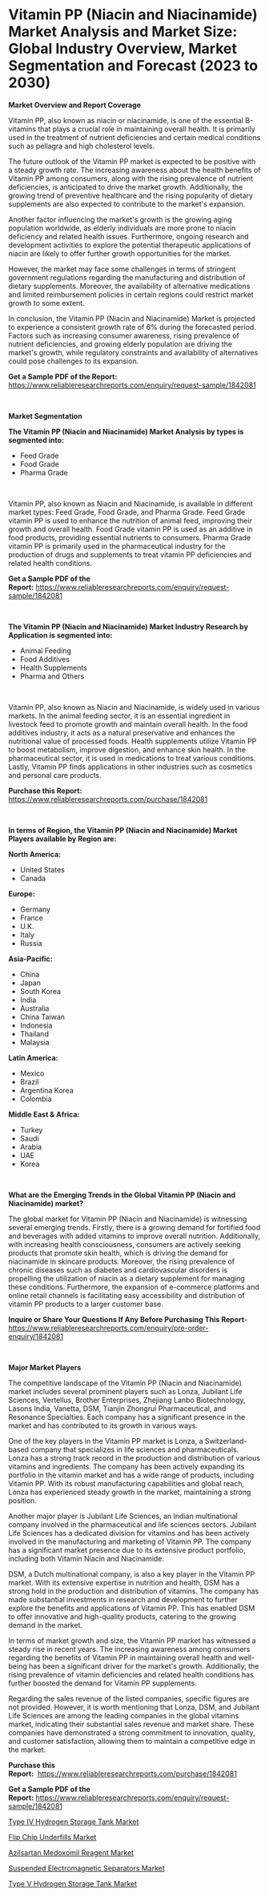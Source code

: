 <p><h1>Vitamin PP (Niacin and Niacinamide) Market Analysis and Market Size: Global Industry Overview, Market Segmentation and Forecast (2023 to 2030)</h1></p><p><strong>Market Overview and Report Coverage</strong></p>
<p><p>Vitamin PP, also known as niacin or niacinamide, is one of the essential B-vitamins that plays a crucial role in maintaining overall health. It is primarily used in the treatment of nutrient deficiencies and certain medical conditions such as pellagra and high cholesterol levels.</p><p>The future outlook of the Vitamin PP market is expected to be positive with a steady growth rate. The increasing awareness about the health benefits of Vitamin PP among consumers, along with the rising prevalence of nutrient deficiencies, is anticipated to drive the market growth. Additionally, the growing trend of preventive healthcare and the rising popularity of dietary supplements are also expected to contribute to the market's expansion.</p><p>Another factor influencing the market's growth is the growing aging population worldwide, as elderly individuals are more prone to niacin deficiency and related health issues. Furthermore, ongoing research and development activities to explore the potential therapeutic applications of niacin are likely to offer further growth opportunities for the market.</p><p>However, the market may face some challenges in terms of stringent government regulations regarding the manufacturing and distribution of dietary supplements. Moreover, the availability of alternative medications and limited reimbursement policies in certain regions could restrict market growth to some extent.</p><p>In conclusion, the Vitamin PP (Niacin and Niacinamide) Market is projected to experience a consistent growth rate of 6% during the forecasted period. Factors such as increasing consumer awareness, rising prevalence of nutrient deficiencies, and growing elderly population are driving the market's growth, while regulatory constraints and availability of alternatives could pose challenges to its expansion.</p></p>
<p><strong>Get a Sample PDF of the Report:</strong> <a href="https://www.reliableresearchreports.com/enquiry/request-sample/1842081">https://www.reliableresearchreports.com/enquiry/request-sample/1842081</a></p>
<p>&nbsp;</p>
<p><strong>Market Segmentation</strong></p>
<p><strong>The Vitamin PP (Niacin and Niacinamide) Market Analysis by types is segmented into:</strong></p>
<p><ul><li>Feed Grade</li><li>Food Grade</li><li>Pharma Grade</li></ul></p>
<p>&nbsp;</p>
<p><p>Vitamin PP, also known as Niacin and Niacinamide, is available in different market types: Feed Grade, Food Grade, and Pharma Grade. Feed Grade vitamin PP is used to enhance the nutrition of animal feed, improving their growth and overall health. Food Grade vitamin PP is used as an additive in food products, providing essential nutrients to consumers. Pharma Grade vitamin PP is primarily used in the pharmaceutical industry for the production of drugs and supplements to treat vitamin PP deficiencies and related health conditions.</p></p>
<p><strong>Get a Sample PDF of the Report:</strong>&nbsp;<a href="https://www.reliableresearchreports.com/enquiry/request-sample/1842081">https://www.reliableresearchreports.com/enquiry/request-sample/1842081</a></p>
<p>&nbsp;</p>
<p><strong>The Vitamin PP (Niacin and Niacinamide) Market Industry Research by Application is segmented into:</strong></p>
<p><ul><li>Animal Feeding</li><li>Food Additives</li><li>Health Supplements</li><li>Pharma and Others</li></ul></p>
<p>&nbsp;</p>
<p><p>Vitamin PP, also known as Niacin and Niacinamide, is widely used in various markets. In the animal feeding sector, it is an essential ingredient in livestock feed to promote growth and maintain overall health. In the food additives industry, it acts as a natural preservative and enhances the nutritional value of processed foods. Health supplements utilize Vitamin PP to boost metabolism, improve digestion, and enhance skin health. In the pharmaceutical sector, it is used in medications to treat various conditions. Lastly, Vitamin PP finds applications in other industries such as cosmetics and personal care products.</p></p>
<p><strong>Purchase this Report:</strong>&nbsp; <a href="https://www.reliableresearchreports.com/purchase/1842081">https://www.reliableresearchreports.com/purchase/1842081</a></p>
<p>&nbsp;</p>
<p><strong>In terms of Region, the Vitamin PP (Niacin and Niacinamide) Market Players available by Region are:</strong></p>
<p>
    <p> <strong> North America: </strong>
        <ul>
            <li>United States</li>
            <li>Canada</li>
        </ul>
        </p> 
    <p> <strong> Europe: </strong>
        <ul>
            <li>Germany</li>
            <li>France</li>
            <li>U.K.</li>
            <li>Italy</li>
            <li>Russia</li>
        </ul>
        </p> 
    <p> <strong> Asia-Pacific: </strong>
        <ul>
            <li>China</li>
            <li>Japan</li>
            <li>South Korea</li>
            <li>India</li>
            <li>Australia</li>
            <li>China Taiwan</li>
            <li>Indonesia</li>
            <li>Thailand</li>
            <li>Malaysia</li>
        </ul>
        </p> 
    <p> <strong> Latin America: </strong>
        <ul>
            <li>Mexico</li>
            <li>Brazil</li>
            <li>Argentina Korea</li>
            <li>Colombia</li>
        </ul>
        </p> 
    <p> <strong> Middle East & Africa: </strong>
        <ul>
            <li>Turkey</li>
            <li>Saudi</li>
            <li>Arabia</li>
            <li>UAE</li>
            <li>Korea</li>
        </ul>
    </p>
    </p>
<p>&nbsp;</p>
<p><strong>What are the Emerging Trends in the Global Vitamin PP (Niacin and Niacinamide) market?</strong></p>
<p><p>The global market for Vitamin PP (Niacin and Niacinamide) is witnessing several emerging trends. Firstly, there is a growing demand for fortified food and beverages with added vitamins to improve overall nutrition. Additionally, with increasing health consciousness, consumers are actively seeking products that promote skin health, which is driving the demand for niacinamide in skincare products. Moreover, the rising prevalence of chronic diseases such as diabetes and cardiovascular disorders is propelling the utilization of niacin as a dietary supplement for managing these conditions. Furthermore, the expansion of e-commerce platforms and online retail channels is facilitating easy accessibility and distribution of vitamin PP products to a larger customer base.</p></p>
<p><strong>Inquire or Share Your Questions If Any Before Purchasing This Report</strong>- <a href="https://www.reliableresearchreports.com/enquiry/pre-order-enquiry/1842081">https://www.reliableresearchreports.com/enquiry/pre-order-enquiry/1842081</a></p>
<p>&nbsp;</p>
<p><strong>Major Market Players</strong></p>
<p><p>The competitive landscape of the Vitamin PP (Niacin and Niacinamide) market includes several prominent players such as Lonza, Jubilant Life Sciences, Vertellus, Brother Enterprises, Zhejiang Lanbo Biotechnology, Lasons India, Vanetta, DSM, Tianjin Zhongrui Pharmaceutical, and Resonance Specialties. Each company has a significant presence in the market and has contributed to its growth in various ways.</p><p>One of the key players in the Vitamin PP market is Lonza, a Switzerland-based company that specializes in life sciences and pharmaceuticals. Lonza has a strong track record in the production and distribution of various vitamins and ingredients. The company has been actively expanding its portfolio in the vitamin market and has a wide range of products, including Vitamin PP. With its robust manufacturing capabilities and global reach, Lonza has experienced steady growth in the market, maintaining a strong position.</p><p>Another major player is Jubilant Life Sciences, an Indian multinational company involved in the pharmaceutical and life sciences sectors. Jubilant Life Sciences has a dedicated division for vitamins and has been actively involved in the manufacturing and marketing of Vitamin PP. The company has a significant market presence due to its extensive product portfolio, including both Vitamin Niacin and Niacinamide.</p><p>DSM, a Dutch multinational company, is also a key player in the Vitamin PP market. With its extensive expertise in nutrition and health, DSM has a strong hold in the production and distribution of vitamins. The company has made substantial investments in research and development to further explore the benefits and applications of Vitamin PP. This has enabled DSM to offer innovative and high-quality products, catering to the growing demand in the market.</p><p>In terms of market growth and size, the Vitamin PP market has witnessed a steady rise in recent years. The increasing awareness among consumers regarding the benefits of Vitamin PP in maintaining overall health and well-being has been a significant driver for the market's growth. Additionally, the rising prevalence of vitamin deficiencies and related health conditions has further boosted the demand for Vitamin PP supplements.</p><p>Regarding the sales revenue of the listed companies, specific figures are not provided. However, it is worth mentioning that Lonza, DSM, and Jubilant Life Sciences are among the leading companies in the global vitamins market, indicating their substantial sales revenue and market share. These companies have demonstrated a strong commitment to innovation, quality, and customer satisfaction, allowing them to maintain a competitive edge in the market.</p></p>
<p><strong>Purchase this Report:</strong>&nbsp;&nbsp;<a href="https://www.reliableresearchreports.com/purchase/1842081">https://www.reliableresearchreports.com/purchase/1842081</a></p>
<p></p>
<p><strong>Get a Sample PDF of the Report:</strong>&nbsp;<a href="https://www.reliableresearchreports.com/enquiry/request-sample/1842081">https://www.reliableresearchreports.com/enquiry/request-sample/1842081</a></p>
<p><p><a href="https://medium.com/@reportprime01/analyzing-type-iv-hydrogen-storage-tank-market-global-industry-perspective-and-forecast-2023-to-2e347a8d4f49">Type IV Hydrogen Storage Tank Market</a></p><p><a href="https://github.com/sofayahoo2023/Market-Research-Report-List-1/blob/main/flip-chip-underfills-market.md">Flip Chip Underfills Market</a></p><p><a href="https://www.linkedin.com/pulse/decoding-azilsartan-medoxomil-reagent-market-deep-dive/">Azilsartan Medoxomil Reagent Market</a></p><p><a href="https://github.com/vimar16th/Market-Research-Report-List-1/blob/main/suspended-electromagnetic-separators-market.md">Suspended Electromagnetic Separators Market</a></p><p><a href="https://medium.com/@reportprime03/type-v-hydrogen-storage-tank-market-furnishes-information-on-market-share-market-trends-and-2a43cd2264b6">Type V Hydrogen Storage Tank Market</a></p></p>